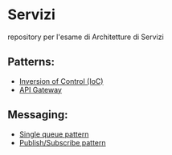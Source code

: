 # Servizi
repository per l'esame di Architetture di Servizi

## Patterns:
- [Inversion of Control (IoC)](./patterns/IoC/README_IoC.md)
- [API Gateway](./patterns/APIGateway/README_APIGateway.md)

## Messaging:
- [Single queue pattern](./patterns/Messaging/SingleQueue/README_singqueue.md)
- [Publish/Subscribe pattern](./patterns/Messaging/PublishSubscribe/README_pubsub.md)